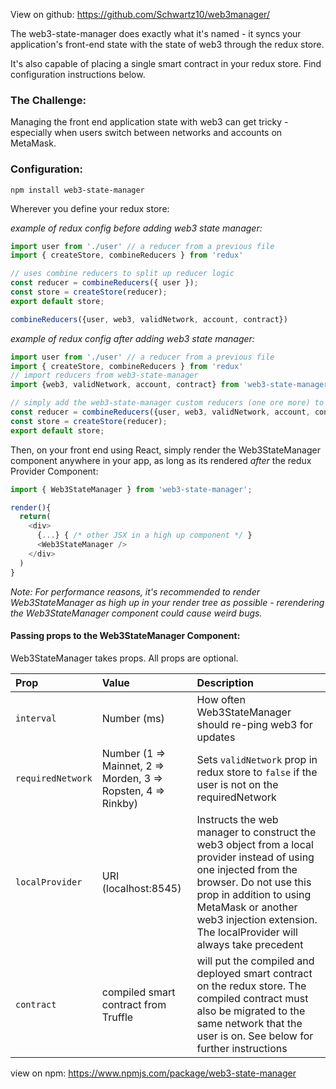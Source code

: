 View on github: https://github.com/Schwartz10/web3manager/

The web3-state-manager does exactly what it's named - it syncs your application's front-end state with the state of web3 through the redux store.

It's also capable of placing a single smart contract in your redux store. Find configuration instructions below.

### The Challenge:
Managing the front end application state with web3 can get tricky - especially when users switch between networks and accounts on MetaMask.

### Configuration:
`npm install web3-state-manager`

Wherever you define your redux store:

_example of redux config *before* adding web3 state manager:_
```js
import user from './user' // a reducer from a previous file
import { createStore, combineReducers } from 'redux'

// uses combine reducers to split up reducer logic
const reducer = combineReducers({ user });
const store = createStore(reducer);
export default store;

combineReducers({user, web3, validNetwork, account, contract})
```
_example of redux config *after* adding web3 state manager:_
```js
import user from './user' // a reducer from a previous file
import { createStore, combineReducers } from 'redux'
// import reducers from web3-state-manager
import {web3, validNetwork, account, contract} from 'web3-state-manager'

// simply add the web3-state-manager custom reducers (one ore more) to combine reducers
const reducer = combineReducers({user, web3, validNetwork, account, contract})
const store = createStore(reducer);
export default store;
```

Then, on your front end using React, simply render the Web3StateManager component anywhere in your app, as long as its rendered _after_ the redux Provider Component:

```js
import { Web3StateManager } from 'web3-state-manager';

render(){
  return(
    <div>
      {...} { /* other JSX in a high up component */ }
      <Web3StateManager />
    </div>
  )
}
```

_Note: For performance reasons, it's recommended to render Web3StateManager as high up in your render tree as possible - rerendering the Web3StateManager component could cause weird bugs._


#### Passing props to the Web3StateManager Component:

Web3StateManager takes props. All props are optional.

| Prop      | Value        | Description                      |
|:----------|:-------------|:---------------------------------|
| `interval` | Number (ms)  | How often Web3StateManager should re-ping web3 for updates |
| `requiredNetwork` | Number (1 => Mainnet, 2 => Morden, 3 => Ropsten, 4 => Rinkby) | Sets `validNetwork` prop in redux store to `false` if the user is not on the requiredNetwork |
| `localProvider` | URI (localhost:8545) | Instructs the web manager to construct the web3 object from a local provider instead of using one injected from the browser. Do not use this prop in addition to using MetaMask or another web3 injection extension. The localProvider will always take precedent |
| `contract` | compiled smart contract from Truffle | will put the compiled and deployed smart contract on the redux store. The compiled contract must also be migrated to the same network that the user is on. See below for further instructions |





view on npm: https://www.npmjs.com/package/web3-state-manager
